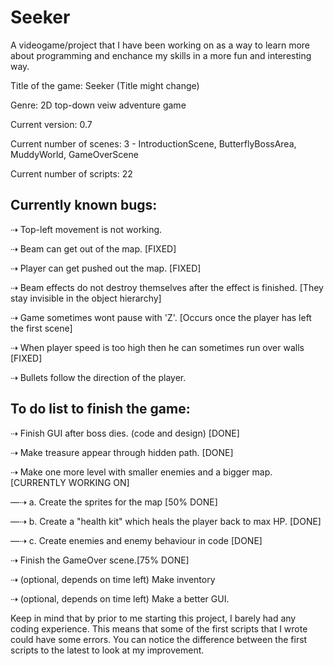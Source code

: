 # Seeker
A videogame/project that I have been working on as a way to learn more about programming and enchance my skills in a more fun and interesting way.  

Title of the game: Seeker (Title might change)

Genre: 2D top-down veiw adventure game

Current version: 0.7

Current number of scenes: 3 - IntroductionScene, ButterflyBossArea, MuddyWorld, GameOverScene

Current number of scripts: 22



Currently known bugs:
---------------------
⇢ Top-left movement is not working.

⇢ Beam can get out of the map. [FIXED]

⇢ Player can get pushed out the map. [FIXED] 

⇢ Beam effects do not destroy themselves after the effect is finished. [They stay invisible in the object hierarchy]

⇢ Game sometimes wont pause with 'Z'. [Occurs once the player has left the first scene]

⇢ When player speed is too high then he can sometimes run over walls   [FIXED]

⇢ Bullets follow the direction of the player.



To do list to finish the game:
------------------------------
⇢ Finish GUI after boss dies. (code and design)   [DONE]

⇢ Make treasure appear through hidden path.   [DONE]

⇢ Make one more level with smaller enemies and a bigger map. [CURRENTLY WORKING ON]

  —⇢ a. Create the sprites for the map [50% DONE]
  
  —⇢ b. Create a "health kit" which heals the player back to max HP. [DONE]
  
  —⇢ c. Create enemies and enemy behaviour in code [DONE]

⇢ Finish the GameOver scene.[75% DONE]

⇢ (optional, depends on time left) Make inventory

⇢ (optional, depends on time left) Make a better GUI.


Keep in mind that by prior to me starting this project, I barely had any coding experience. This means that some of the first scripts that I wrote could have some errors. You can notice the difference between the first scripts to the latest to look at my improvement.

